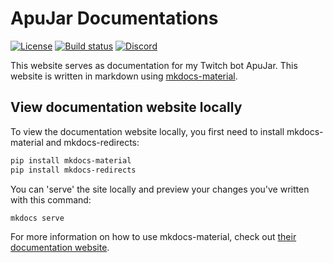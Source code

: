 # ApuJar Documentations
[![License](https://img.shields.io/badge/License-Apache%202.0-white.svg)](https://github.com/BlockyDotJar/ApuJar-Website/tree/main/LICENSE) [![Build status](https://github.com/BlockyDotJar/ApuJar-Website/actions/workflows/build.yml/badge.svg)](https://github.com/BlockyDotJar/ApuJar-Website/actions/workflows/build.yml) [![Discord](https://discord.com/api/guilds/876766868864647188/widget.png)](https://discord.gg/JFnGFbzCw2r)

This website serves as documentation for my Twitch bot ApuJar. 
This website is written in markdown using [mkdocs-material](https://squidfunk.github.io/mkdocs-material).

## View documentation website locally

To view the documentation website locally, you first need to install mkdocs-material and mkdocs-redirects:

```sh
pip install mkdocs-material
pip install mkdocs-redirects
```

You can 'serve' the site locally and preview your changes you've written with this command:

```sh 
mkdocs serve
```

For more information on how to use mkdocs-material, check out [their documentation website](https://squidfunk.github.io/mkdocs-material).
